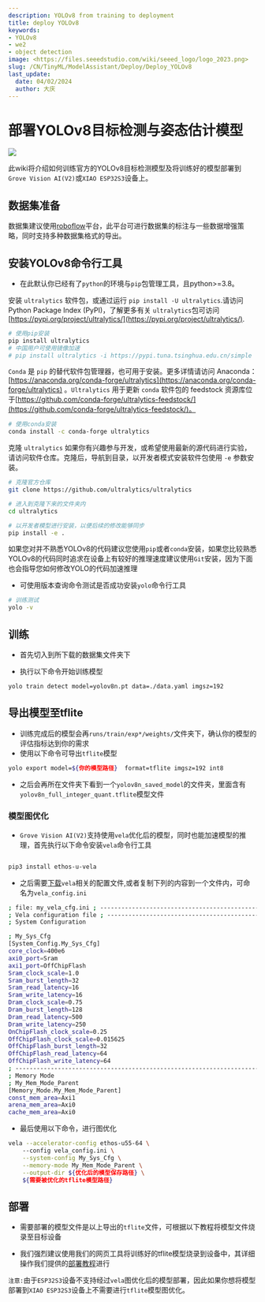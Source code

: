 ```yaml
---
description: YOLOv8 from training to deployment
title: deploy YOLOv8
keywords:
- YOLOv8
- we2 
- object detection
image: <https://files.seeedstudio.com/wiki/seeed_logo/logo_2023.png>
slug: /CN/TinyML/ModelAssistant/Deploy/Deploy_YOLOv8
last_update:
  date: 04/02/2024
  author: 大庆
---
```


# 部署YOLOv8目标检测与姿态估计模型

<div style={{textAlign:'center'}}><img src="https://files.seeedstudio.com/sscma/static/detection_person_yolov8.png" style={{width:600, height:'auto'}}/></div>

此wiki将介绍如何训练官方的YOLOv8目标检测模型及将训练好的模型部署到`Grove Vision AI(V2)`或`XIAO ESP32S3`设备上。

## 数据集准备

数据集建议使用[roboflow](https://universe.roboflow.com/)平台，此平台可进行数据集的标注与一些数据增强策略，同时支持多种数据集格式的导出。

## 安装YOLOv8命令行工具

- 在此默认你已经有了`python`的环境与`pip`包管理工具，且python>=3.8。

<Tabs>

<TabItem value="pip安装" label="pip">

安装 `ultralytics` 软件包，或通过运行 `pip install -U ultralytics`.请访问Python Package Index (PyPI)，了解更多有关 `ultralytics`包可访问 [https://pypi.org/project/ultralytics/](https://pypi.org/project/ultralytics/).

```bash
# 使用pip安装
pip install ultralytics
# 中国用户可使用镜像加速
# pip install ultralytics -i https://pypi.tuna.tsinghua.edu.cn/simple
```

</TabItem>

<TabItem value="conda安装" label="conda">

`Conda` 是 `pip` 的替代软件包管理器，也可用于安装。更多详情请访问 Anaconda：[https://anaconda.org/conda-forge/ultralytics](https://anaconda.org/conda-forge/ultralytics) 。`Ultralytics` 用于更新 `conda` 软件包的 feedstock 资源库位于[https://github.com/conda-forge/ultralytics-feedstock/](https://github.com/conda-forge/ultralytics-feedstock/)。

```bash
# 使用conda安装
conda install -c conda-forge ultralytics
```

克隆 `ultralytics` 如果你有兴趣参与开发，或希望使用最新的源代码进行实验，请访问软件仓库。克隆后，导航到目录，以开发者模式安装软件包使用 `-e` 参数安装。

</TabItem>

<TabItem value="git安装" label="conda">

```bash
# 克隆官方仓库
git clone https://github.com/ultralytics/ultralytics

# 进入到克隆下来的文件夹内
cd ultralytics

# 以开发者模型进行安装，以便后续的修改能够同步
pip install -e .
```

</TabItem>

</Tabs>

如果您对并不熟悉YOLOv8的代码建议您使用`pip`或者`conda`安装，如果您比较熟悉YOLOv8的代码同时追求在设备上有较好的推理速度建议使用`Git`安装，因为下面也会指导您如何修改YOLO的代码加速推理

- 可使用版本查询命令测试是否成功安装`yolo`命令行工具

```bash
# 训练测试
yolo -v
```

## 训练

- 首先切入到所下载的数据集文件夹下

- 执行以下命令开始训练模型

```bash
yolo train detect model=yolov8n.pt data=./data.yaml imgsz=192
```

## 导出模型至tflite

- 训练完成后的模型会再`runs/train/exp*/weights/`文件夹下，确认你的模型的评估指标达到你的需求
- 使用以下命令可导出`tflite`模型

```bash
yolo export model=${你的模型路径}  format=tflite imgsz=192 int8
```

- 之后会再所在文件夹下看到一个`yolov8n_saved_model`的文件夹，里面含有`yolov8n_full_integer_quant.tflite`模型文件

### 模型图优化

- `Grove Vision AI(V2)`支持使用`vela`优化后的模型，同时也能加速模型的推理，首先执行以下命令安装`vela`命令行工具

```bash

pip3 install ethos-u-vela
```

- 之后需要[下载](https://files.seeedstudio.com/sscma/configs/vela_config.ini)`vela`相关的配置文件,或者复制下列的内容到一个文件内，可命名为`vela_config.ini`

```bash
; file: my_vela_cfg.ini ; ----------------------------------------------------------------------------- 
; Vela configuration file ; ----------------------------------------------------------------------------- 
; System Configuration 

; My_Sys_Cfg 
[System_Config.My_Sys_Cfg] 
core_clock=400e6 
axi0_port=Sram 
axi1_port=OffChipFlash 
Sram_clock_scale=1.0 
Sram_burst_length=32 
Sram_read_latency=16 
Sram_write_latency=16 
Dram_clock_scale=0.75 
Dram_burst_length=128 
Dram_read_latency=500 
Dram_write_latency=250 
OnChipFlash_clock_scale=0.25 
OffChipFlash_clock_scale=0.015625 
OffChipFlash_burst_length=32 
OffChipFlash_read_latency=64 
OffChipFlash_write_latency=64 
; ----------------------------------------------------------------------------- 
; Memory Mode 
; My_Mem_Mode_Parent 
[Memory_Mode.My_Mem_Mode_Parent] 
const_mem_area=Axi1 
arena_mem_area=Axi0 
cache_mem_area=Axi0
```

- 最后使用以下命令，进行图优化

```bash
vela --accelerator-config ethos-u55-64 \ 
    --config vela_config.ini \
    --system-config My_Sys_Cfg \
    --memory-mode My_Mem_Mode_Parent \
    --output-dir ${优化后的模型保存路径} \
    ${需要被优化的tflite模型路径}
```

## 部署

- 需要部署的模型文件是以上导出的`tflite`文件，可根据以下教程将模型文件烧录至目标设备

- 我们强烈建议使用我们的网页工具将训练好的tflite模型烧录到设备中，其详细操作我们提供的[部署教程](https://wiki.seeedstudio.com/ModelAssistant_Deploy_Overview/)进行

`注意:`由于`ESP32S3`设备不支持经过`vela`图优化后的模型部署，因此如果你想将模型部署到`XIAO ESP32S3`设备上不需要进行`tflite`模型图优化。
